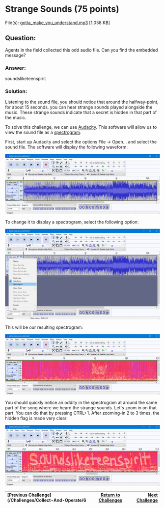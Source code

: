 # Strange Sounds (75 points)

File(s): [gotta_make_you_understand.mp3](gotta_make_you_understand.mp3) [1,058 KB]

## Question:

Agents in the field collected this odd audio file. Can you find the embedded message?

### Answer:

soundsliketeenspirit

### Solution:

Listening to the sound file, you should notice that around the halfway-point, for about 15 seconds, you can hear strange sounds played alongside the music. These strange sounds indicate that a secret is hidden in that part of the music.

To solve this challenge, we can use [Audacity](https://www.audacityteam.org/download/windows/). This software will allow us to view the sound file as a [spectrogram](https://en.wikipedia.org/wiki/Spectrogram).

First, start up Audacity and select the options File -> Open... and select the sound file. The software will display the following waveform:

![audacity.png](audacity.png)

To change it to display a spectrogram, select the following option:

![menu.png](menu.png)

This will be our resulting spectrogram:

![spectrogram.png](spectrogram.png)

You should quickly notice an oddity in the spectrogram at around the same part of the song where we heard the strange sounds. Let's zoom in on that part. You can do that by pressing CTRL+1. After zooming-in 2 to 3 times, the hidden flag is made very clear:

![flag.png](flag.png)

| [Previous Challenge](/Challenges/Collect-And-Operate/6 | [Return to Challenges](/Challenges/../../../#modules) | [Next Challenge](/Challenges/Investigate/1) |
| :------- | :-----: | ------: |
